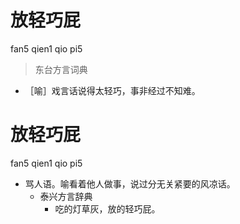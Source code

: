 # 放轻巧屁
fan5 qien1 qio pi5
> 东台方言词典
- ［喻］戏言话说得太轻巧，事非经过不知难。

# 放轻巧屁
fan5 qien1 qio pi5
+ 骂人语。喻看着他人做事，说过分无关紧要的风凉话。
  * 泰兴方言辞典
    - 吃的灯草灰，放的轻巧屁。